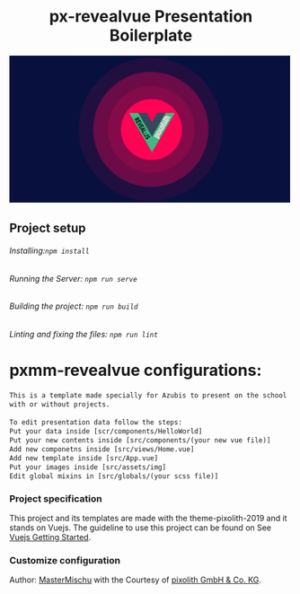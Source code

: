 
<h1  align="center">
px-revealvue Presentation Boilerplate
</h1>

<img style="align: center"  src="src/assets/img/px-vue-reveal.png" alt="px-vue-reveal" width="500"/>

## Project setup
###### Installing:```npm install```

###### Running the Server: ```npm run serve```

###### Building the project: ```npm run build```

###### Linting and fixing the files: ```npm run lint```

# pxmm-revealvue configurations:
```
This is a template made specially for Azubis to present on the school with or without projects.

To edit presentation data follow the steps:
Put your data inside [scr/components/HelloWorld]
Put your new contents inside [src/components/(your new vue file)]
Add new componetns inside [src/views/Home.vue]
Add new template inside [src/App.vue]
Put your images inside [src/assets/img]  
Edit global mixins in [src/globals/(your scss file)]
```

### Project specification
This project and its templates are made with the theme-pixolith-2019 and it stands on Vuejs.
The guideline to use this project can be found on 
See [Vuejs Getting Started](https://cli.vuejs.org).

### Customize configuration
Author: [MasterMischu](mastermischu.de) with the Courtesy of [pixolith GmbH & Co. KG](pixolith.de).

